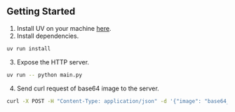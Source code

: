 ## Getting Started
1. Install UV on your machine [here](https://docs.astral.sh/uv/getting-started/installation/).
2. Install dependencies.
```bash
uv run install
```
3. Expose the HTTP server.
```bash
uv run -- python main.py
```

4. Send curl request of base64 image to the server.
```bash
curl -X POST -H "Content-Type: application/json" -d '{"image": "base64_image"}' http://localhost:8000/image-to-emoji
```
